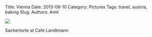 Title: Vienna
Date: 2013-08-10
Category: Pictures
Tags: travel, austria, baking
Slug: 
Authors: Amit

<div class="imagepost">
<img src="/images/vienna.jpg" class="imageitem large" />
</div>

Sachertorte at Café Landtmann
